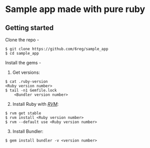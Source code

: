 # Sample app made with pure ruby

## Getting started
Clone the repo - 
```
$ git clone https://github.com/6reg/sample_app
$ cd sample_app
```
Install the gems - 
1) Get versions: 
```
$ cat .ruby-version
<Ruby version number>
$ tail -n1 Gemfile.lock
    <Bundler version number>
```
2) Install Ruby with [*RVM*](https://rvm.org):
```
$ rvm get stable
$ rvm install <Ruby version number>
$ rvm --default use <Ruby version number>
```
3) Install Bundler:
```
$ gem install bundler -v <version number>
```

